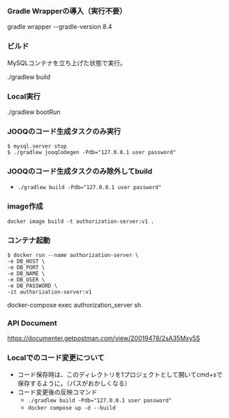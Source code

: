 ### Gradle Wrapperの導入（実行不要）

gradle wrapper --gradle-version 8.4

### ビルド

MySQLコンテナを立ち上げた状態で実行。

./gradlew build

### Local実行

./gradlew bootRun

### JOOQのコード生成タスクのみ実行

```shell
$ mysql.server stop
$ ./gradlew jooqCodegen -Pdb="127.0.0.1 user password"
```

### JOOQのコード生成タスクのみ除外してbuild

- `./gradlew build -Pdb="127.0.0.1 user password"`


### image作成

`docker image build -t authorization-server:v1 .`

### コンテナ起動

```shell
$ docker run --name authorization-server \
-e DB_HOST \
-e DB_PORT \
-e DB_NAME \
-e DB_USER \
-e DB_PASSWORD \
-it authorization-server:v1
```

docker-compose exec authorization_server sh

### API Document

https://documenter.getpostman.com/view/20019478/2sA35Mxy5S

### Localでのコード変更について

- コード保存時は、このディレクトリを1プロジェクトとして開いてcmd+sで保存するように。（パスがおかしくなる）
- コード変更後の反映コマンド
  - `./gradlew build -Pdb="127.0.0.1 user password"`
  - `docker compose up -d --build`

